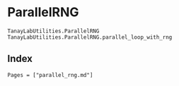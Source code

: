 # ParallelRNG

```@docs
TanayLabUtilities.ParallelRNG
TanayLabUtilities.ParallelRNG.parallel_loop_with_rng
```

## Index

```@index
Pages = ["parallel_rng.md"]
```
